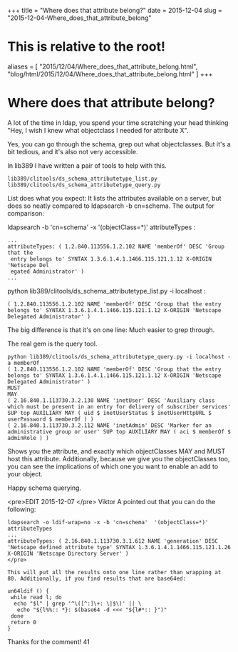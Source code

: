 +++
title = "Where does that attribute belong?"
date = 2015-12-04
slug = "2015-12-04-Where_does_that_attribute_belong"
# This is relative to the root!
aliases = [ "2015/12/04/Where_does_that_attribute_belong.html", "blog/html/2015/12/04/Where_does_that_attribute_belong.html" ]
+++
# Where does that attribute belong?

A lot of the time in ldap, you spend your time scratching your head
thinking \"Hey, I wish I knew what objectclass I needed for attribute
X\".

Yes, you can go through the schema, grep out what objectclasses. But
it\'s a bit tedious, and it\'s also not very accessible.

In lib389 I have written a pair of tools to help with this.

    lib389/clitools/ds_schema_attributetype_list.py
    lib389/clitools/ds_schema_attributetype_query.py

List does what you expect: It lists the attributes available on a
server, but does so neatly compared to ldapsearch -b cn=schema. The
output for comparison:

ldapsearch -b \'cn=schema\' -x \'(objectClass=\*)\' attributeTypes :

    ...
    attributeTypes: ( 1.2.840.113556.1.2.102 NAME 'memberOf' DESC 'Group that the 
     entry belongs to' SYNTAX 1.3.6.1.4.1.1466.115.121.1.12 X-ORIGIN 'Netscape Del
     egated Administrator' )
    ...

python lib389/clitools/ds_schema_attributetype_list.py -i localhost :

    ( 1.2.840.113556.1.2.102 NAME 'memberOf' DESC 'Group that the entry belongs to' SYNTAX 1.3.6.1.4.1.1466.115.121.1.12 X-ORIGIN 'Netscape Delegated Administrator' )

The big difference is that it\'s on one line: Much easier to grep
through.

The real gem is the query tool.

    python lib389/clitools/ds_schema_attributetype_query.py -i localhost -a memberOf
    ( 1.2.840.113556.1.2.102 NAME 'memberOf' DESC 'Group that the entry belongs to' SYNTAX 1.3.6.1.4.1.1466.115.121.1.12 X-ORIGIN 'Netscape Delegated Administrator' )
    MUST
    MAY
    ( 2.16.840.1.113730.3.2.130 NAME 'inetUser' DESC 'Auxiliary class which must be present in an entry for delivery of subscriber services' SUP top AUXILIARY MAY ( uid $ inetUserStatus $ inetUserHttpURL $ userPassword $ memberOf ) )
    ( 2.16.840.1.113730.3.2.112 NAME 'inetAdmin' DESC 'Marker for an administrative group or user' SUP top AUXILIARY MAY ( aci $ memberOf $ adminRole ) )

Shows you the attribute, and exactly which objectClasses MAY and MUST
host this attribute. Additionally, because we give you the objectClasses
too, you can see the implications of which one you want to enable an add
to your object.

Happy schema querying.

\<pre\>EDIT 2015-12-07 \</pre\> Viktor A pointed out that you can do the
following:

    ldapsearch -o ldif-wrap=no -x -b 'cn=schema'  '(objectClass=*)' attributeTypes
    ...
    attributeTypes: ( 2.16.840.1.113730.3.1.612 NAME 'generation' DESC 'Netscape defined attribute type' SYNTAX 1.3.6.1.4.1.1466.115.121.1.26 X-ORIGIN 'Netscape Directory Server' )
    </pre> 

    This will put all the results onto one line rather than wrapping at 80. Additionally, if you find results that are base64ed:

    un64ldif () {
     while read l; do
      echo "$l" | grep '^\([^:]\+: \|$\)' || \
       echo "${l%%:: *}: $(base64 -d <<< "${l#*:: }")"
     done
     return 0
    }

Thanks for the comment! 41
